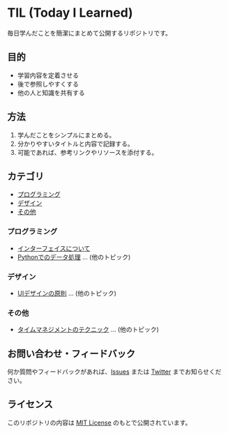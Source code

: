 # TIL (Today I Learned)

毎日学んだことを簡潔にまとめて公開するリポジトリです。

## 目的

- 学習内容を定着させる
- 後で参照しやすくする
- 他の人と知識を共有する

## 方法

1. 学んだことをシンプルにまとめる。
2. 分かりやすいタイトルと内容で記録する。
3. 可能であれば、参考リンクやリソースを添付する。

## カテゴリ

- [プログラミング](#プログラミング)
- [デザイン](#デザイン)
- [その他](#その他)

### プログラミング

- [インターフェイスについて](./programming/InterfaceCSharp.md)
- [Pythonでのデータ処理](./programming/python-data-processing.md)
... (他のトピック)

### デザイン

- [UIデザインの原則](./design/ui-principles.md)
... (他のトピック)

### その他

- [タイムマネジメントのテクニック](./others/time-management.md)
... (他のトピック)

## お問い合わせ・フィードバック

何か質問やフィードバックがあれば、[Issues](https://github.com/InuDogff14/Today-I-Learned/issues) または [Twitter](https://twitter.com/あなたのユーザー名) までお知らせください。

## ライセンス

このリポジトリの内容は [MIT License](./LICENSE) のもとで公開されています。
